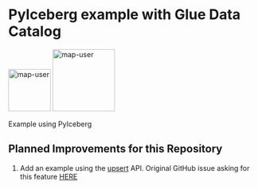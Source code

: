 # PyIceberg example with Glue Data Catalog

<img width="85" alt="map-user" src="https://img.shields.io/badge/views-042-green"> <img width="125" alt="map-user" src="https://img.shields.io/badge/unique visits-015-green">

Example using PyIceberg

## Planned Improvements for this Repository
1. Add an example using the [upsert](https://py.iceberg.apache.org/api/#upsert) API. Original GitHub issue asking for this feature [HERE](https://github.com/apache/iceberg-python/issues/402)
